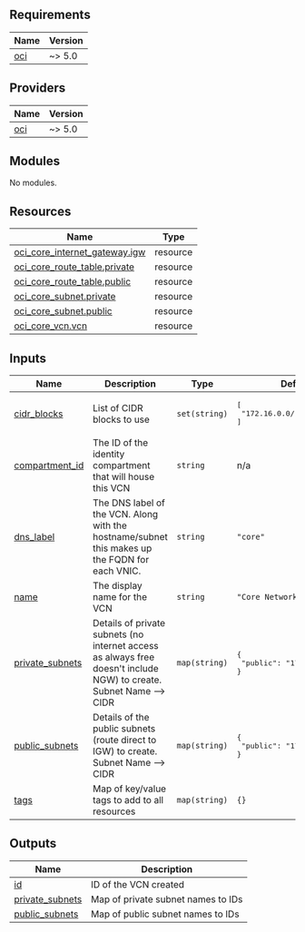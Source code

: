 <!-- BEGIN_TF_DOCS -->
## Requirements

| Name | Version |
|------|---------|
| <a name="requirement_oci"></a> [oci](#requirement\_oci) | ~> 5.0 |

## Providers

| Name | Version |
|------|---------|
| <a name="provider_oci"></a> [oci](#provider\_oci) | ~> 5.0 |

## Modules

No modules.

## Resources

| Name | Type |
|------|------|
| [oci_core_internet_gateway.igw](https://registry.terraform.io/providers/oracle/oci/latest/docs/resources/core_internet_gateway) | resource |
| [oci_core_route_table.private](https://registry.terraform.io/providers/oracle/oci/latest/docs/resources/core_route_table) | resource |
| [oci_core_route_table.public](https://registry.terraform.io/providers/oracle/oci/latest/docs/resources/core_route_table) | resource |
| [oci_core_subnet.private](https://registry.terraform.io/providers/oracle/oci/latest/docs/resources/core_subnet) | resource |
| [oci_core_subnet.public](https://registry.terraform.io/providers/oracle/oci/latest/docs/resources/core_subnet) | resource |
| [oci_core_vcn.vcn](https://registry.terraform.io/providers/oracle/oci/latest/docs/resources/core_vcn) | resource |

## Inputs

| Name | Description | Type | Default | Required |
|------|-------------|------|---------|:--------:|
| <a name="input_cidr_blocks"></a> [cidr\_blocks](#input\_cidr\_blocks) | List of CIDR blocks to use | `set(string)` | <pre>[<br>  "172.16.0.0/16"<br>]</pre> | no |
| <a name="input_compartment_id"></a> [compartment\_id](#input\_compartment\_id) | The ID of the identity compartment that will house this VCN | `string` | n/a | yes |
| <a name="input_dns_label"></a> [dns\_label](#input\_dns\_label) | The DNS label of the VCN. Along with the hostname/subnet this makes up the FQDN for each VNIC. | `string` | `"core"` | no |
| <a name="input_name"></a> [name](#input\_name) | The display name for the VCN | `string` | `"Core Network"` | no |
| <a name="input_private_subnets"></a> [private\_subnets](#input\_private\_subnets) | Details of private subnets (no internet access as always free doesn't include NGW) to create. Subnet Name --> CIDR | `map(string)` | <pre>{<br>  "public": "172.16.0.16/28"<br>}</pre> | no |
| <a name="input_public_subnets"></a> [public\_subnets](#input\_public\_subnets) | Details of the public subnets (route direct to IGW) to create. Subnet Name --> CIDR | `map(string)` | <pre>{<br>  "public": "172.16.0.0/28"<br>}</pre> | no |
| <a name="input_tags"></a> [tags](#input\_tags) | Map of key/value tags to add to all resources | `map(string)` | `{}` | no |

## Outputs

| Name | Description |
|------|-------------|
| <a name="output_id"></a> [id](#output\_id) | ID of the VCN created |
| <a name="output_private_subnets"></a> [private\_subnets](#output\_private\_subnets) | Map of private subnet names to IDs |
| <a name="output_public_subnets"></a> [public\_subnets](#output\_public\_subnets) | Map of public subnet names to IDs |
<!-- END_TF_DOCS -->